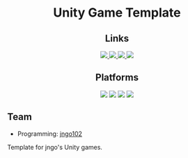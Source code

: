 <h1 style="text-align:center">Unity Game Template</h1>
<h2 style="text-align:center">Links</h2>
<div style="text-align:center">
    <a href="https://jngo102.itch.io/github-actions-test-unity?secret=853xiBZsGVTS4TlS5ELqQSb1g" alt="Itch.io profile">
        <img src="https://img.shields.io/badge/Itch-%23FF0B34.svg?style=for-the-badge&logo=Itch.io&logoColor=white" />
    </a>
    <a href="unityhub://2023.1.0f1/a008fa768e6c" alt="Unity version">
        <img src="https://img.shields.io/badge/Unity_version-2022.3.2f1-lightgray" />
    </a>
    <a href="https://github.com/jngo102/unity-gametemplate/actions/workflows/ci.yml" alt="Build status">
        <img src="https://github.com/jngo102/unity-gametemplate/actions/workflows/ci.yml/badge.svg" />
    </a>
    <a href="https://github.com/jngo102/unity-gametemplate/commits/" alt="Commit activity">
        <img src="https://img.shields.io/github/commit-activity/m/jngo102/unity-gametemplate" />
    </a>
</div>
<h2 style="text-align:center">Platforms</h2>
<div style="text-align:center">
    <img src="https://img.shields.io/badge/Windows-blue" />
    <img src="https://img.shields.io/badge/macOS-white" />
    <img src="https://img.shields.io/badge/Linux-orange" />
    <img src="https://img.shields.io/badge/Browser-red" />
</div>

## Team
- Programming: [jngo102](https://linktr.ee/jngo102)

Template for jngo's Unity games.